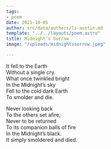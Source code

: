 ```yaml
---
tags:
- poem
date: 2021-10-05
author: src/data/authors/ls-austin.md
template: "../../layouts/poem.astro"
title: Midnight’s Sorrow
image: "/uploads/midnightssorrow.jpeg"

---
```

It fell to the Earth  
Without a single cry.  
What once twinkled bright  
In the Midnight’s sky  
Fell to the cold dark Earth  
To smolder and die.

Never looking back  
To the others set afire;  
Never to be returned  
To its companion balls of fire  
In the Midnight’s black.  
It simply smoldered and died.